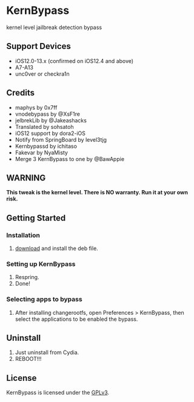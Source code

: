 # KernBypass
kernel level jailbreak detection bypass

## Support Devices
- iOS12.0-13.x (confirmed on iOS12.4 and above)
- A7-A13
- unc0ver or checkra1n

## Credits
- maphys by 0x7ff
- vnodebypass by @XsF1re
- jelbrekLib by @Jakeashacks
- Translated by sohsatoh
- iOS12 support by dora2-iOS
- Notify from SpringBoard by level3tjg
- Kernbypassd by ichitaso
- Fakevar by NyaMisty
- Merge 3 KernBypass to one by @BawAppie


## WARNING
**This tweak is the kernel level. There is NO warranty. Run it at your own risk.**

## Getting Started
### Installation
1. [download](https://github.com/Baw-Appie/KernBypass/releases/) and install the deb file.
### Setting up KernBypass
1. Respring.
2. Done!

### Selecting apps to bypass
1. After installing changerootfs, open Preferences > KernBypass, then select the applications to be enabled the bypass.

## Uninstall
1. Just uninstall from Cydia.
2. REBOOT!!!

## License
KernBypass is licensed under the [GPLv3](LICENSE).
